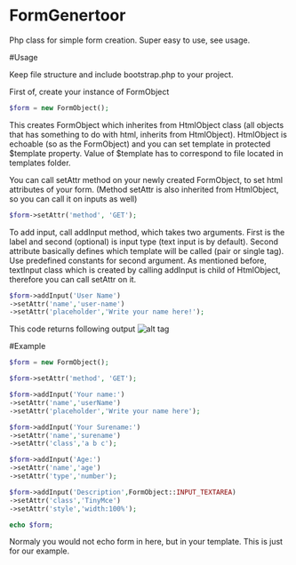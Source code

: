 # FormGenertoor
Php class for simple form creation. Super easy to use, see usage.

#Usage

Keep file structure and include bootstrap.php to your project.

First of, create your instance of FormObject

```php
$form = new FormObject();
```

This creates FormObject which inherites from HtmlObject class (all objects that has something to do with html, inherits from HtmlObject). HtmlObject is echoable (so as the FormObject) and you can set template in protected $template property. Value of $template has to correspond to file located in templates folder.

You can call setAttr method on your newly created FormObject, to set html attributes of your form. (Method setAttr is also inherited from HtmlObject, so you can call it on inputs as well)

```php
$form->setAttr('method', 'GET');
```

To add input, call addInput method, which takes two arguments. First is the label and second (optional) is input type (text input is by default). Second attribute basically defines which template will be called (pair or single tag). Use predefined constants for second argument. As mentioned before, textInput class which is created by calling addInput is child of HtmlObject, therefore you can call setAttr on it.  

```php
$form->addInput('User Name')
->setAttr('name','user-name')
->setAttr('placeholder','Write your name here!');
```

This code returns following output
![alt tag](http://s17.postimg.org/4fqptyecv/input.gif)

#Example

```php
$form = new FormObject();

$form->setAttr('method', 'GET');

$form->addInput('Your name:')
->setAttr('name','userName')
->setAttr('placeholder','Write your name here');

$form->addInput('Your Surename:')
->setAttr('name','surename')
->setAttr('class','a b c');

$form->addInput('Age:')
->setAttr('name','age')
->setAttr('type','number');

$form->addInput('Description',FormObject::INPUT_TEXTAREA)
->setAttr('class','TinyMce')
->setAttr('style','width:100%');

echo $form;
```

Normaly you would not echo form in here, but in your template. This is just for our example.